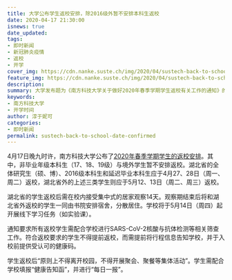 ```yaml
---
title: 大学公布学生返校安排，除2016级外暂不安排本科生返校
date: 2020-04-17 21:30:00
isnews: true
date_updated:
tags:
- 即时新闻
- 新冠肺炎疫情
- 返校
- 开学
cover_img: https://cdn.nanke.suste.ch/img/2020/04/sustech-back-to-school-date-confirmed-banner.png
feature_img: https://cdn.nanke.suste.ch/img/2020/04/sustech-back-to-school-date-confirmed-banner.png
description:
summary: 大学发布题为《南方科技大学关于做好2020年春季学期学生返校有关工作的通知》的文件。
keywords:
- 南方科技大学
- 开学时间
author: 淳于妮可
categories:
- 即时新闻
permalink: sustech-back-to-school-date-confirmed
---
```

4月17日晚九时许，南方科技大学公布了[2020年春季学期学生的返校安排](https://cdn.suste.ch/doc/nanke/2020/04/%E5%8D%97%E6%96%B9%E7%A7%91%E6%8A%80%E5%A4%A7%E5%AD%A6%E5%85%B3%E4%BA%8E%E5%81%9A%E5%A5%BD2020%E5%B9%B4%E6%98%A5%E5%AD%A3%E5%AD%A6%E6%9C%9F%E5%AD%A6%E7%94%9F%E8%BF%94%E6%A0%A1%E6%9C%89%E5%85%B3%E5%B7%A5%E4%BD%9C%E7%9A%84%E9%80%9A%E7%9F%A5.pdf)。其中，非毕业年级本科生（17、18、19级）与境外学生暂不安排返校。湖北省的全体研究生（硕、博）、2016级本科生和延迟毕业本科生应于4月27、28日（周一、周二）返校，湖北省外的上述三类学生则应于5月12、13日（周二、周三）返校。

湖北省的学生返校后需在校内接受集中式的居家观察14天。观察期结束后将和湖北省外返校的学生一同由书院安排宿舍，分散居住。学校将于5月14日（周四）起开展线下学习任务（如实验课）。

通知要求所有返校学生需配合学校进行SARS-CoV-2核酸与抗体检测等相关筛查工作。符合返校要求的学生不得提前返校，而需提前将行程信息告知学校，并于入校前提供受认可的健康码。

学生返校后“原则上不得离开校园，不得开展聚会、聚餐等集体活动”。学生需配合学校填报“健康告知函”，并进行“每日一报”。
